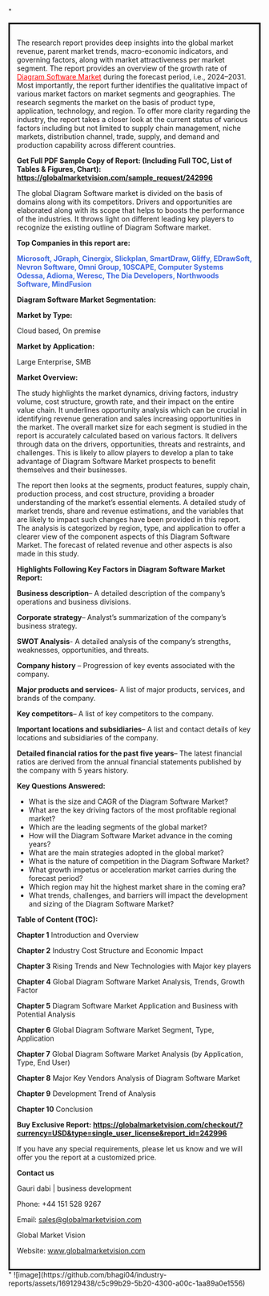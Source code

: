 "<div style='border: 3px solid black; padding: 1em;'>

The research report provides deep insights into the global market revenue, parent market trends, macro-economic indicators, and governing factors, along with market attractiveness per market segment. The report provides an overview of the growth rate of <a style='color: #ff0000;' href='https://globalmarketvision.com/reports/global-diagram-software-market/242996'>Diagram Software Market</a> during the forecast period, i.e., 2024–2031. Most importantly, the report further identifies the qualitative impact of various market factors on market segments and geographies. The research segments the market on the basis of product type, application, technology, and region. To offer more clarity regarding the industry, the report takes a closer look at the current status of various factors including but not limited to supply chain management, niche markets, distribution channel, trade, supply, and demand and production capability across different countries.

<strong>Get Full PDF Sample Copy of Report: (Including Full TOC, List of Tables &amp; Figures, Chart):</strong><strong> <a style='color: #ff0000;' href='https://globalmarketvision.com/sample_request/242996?utm_source=linkedinPulse&utm_medium=Bhagyashree&utm_campaign=Bhagyashree'><strong>https://globalmarketvision.com/sample_request/242996</strong></a></strong>

The global Diagram Software market is divided on the basis of domains along with its competitors. Drivers and opportunities are elaborated along with its scope that helps to boosts the performance of the industries. It throws light on different leading key players to recognize the existing outline of Diagram Software market.

<strong>Top Companies in this report are:</strong>

<strong style='color: #4169e1;'>Microsoft, JGraph, Cinergix, Slickplan, SmartDraw, Gliffy, EDrawSoft, Nevron Software, Omni Group, 10SCAPE, Computer Systems Odessa, Adioma, Weresc, The Dia Developers, Northwoods Software, MindFusion</strong>

<strong>Diagram Software Market Segmentation: </strong>

<strong>Market by Type:</strong>

Cloud based, On premise

<strong>Market by Application:</strong>

Large Enterprise, SMB

<strong>Market Overview:</strong>

The study highlights the market dynamics, driving factors, industry volume, cost structure, growth rate, and their impact on the entire value chain. It underlines opportunity analysis which can be crucial in identifying revenue generation and sales increasing opportunities in the market. The overall market size for each segment is studied in the report is accurately calculated based on various factors. It delivers through data on the drivers, opportunities, threats and restraints, and challenges. This is likely to allow players to develop a plan to take advantage of Diagram Software Market prospects to benefit themselves and their businesses.

The report then looks at the segments, product features, supply chain, production process, and cost structure, providing a broader understanding of the market’s essential elements. A detailed study of market trends, share and revenue estimations, and the variables that are likely to impact such changes have been provided in this report. The analysis is categorized by region, type, and application to offer a clearer view of the component aspects of this Diagram Software Market. The forecast of related revenue and other aspects is also made in this study.

<strong>Highlights Following Key Factors in Diagram Software Market Report:</strong>

<strong>Business description</strong>– A detailed description of the company’s operations and business divisions.

<strong>Corporate strategy</strong>– Analyst’s summarization of the company’s business strategy.

<strong>SWOT Analysis</strong>- A detailed analysis of the company’s strengths, weaknesses, opportunities, and threats.

<strong>Company history</strong> – Progression of key events associated with the company.

<strong>Major products and services</strong>- A list of major products, services, and brands of the company.

<strong>Key competitors</strong>– A list of key competitors to the company.

<strong>Important locations and subsidiaries</strong>– A list and contact details of key locations and subsidiaries of the company.

<strong>Detailed financial ratios for the past five years</strong>– The latest financial ratios are derived from the annual financial statements published by the company with 5 years history.

<strong>Key Questions Answered:</strong>
<ul>
  <li>What is the size and CAGR of the Diagram Software Market?</li>
  <li>What are the key driving factors of the most profitable regional market?</li>
  <li>Which are the leading segments of the global market?</li>
  <li>How will the Diagram Software Market advance in the coming years?</li>
  <li>What are the main strategies adopted in the global market?</li>
  <li>What is the nature of competition in the Diagram Software Market?</li>
  <li>What growth impetus or acceleration market carries during the forecast period?</li>
  <li>Which region may hit the highest market share in the coming era?</li>
  <li>What trends, challenges, and barriers will impact the development and sizing of the Diagram Software Market?</li>
</ul>
<strong>Table of Content (TOC): </strong>

<strong>Chapter 1</strong> Introduction and Overview

<strong>Chapter 2</strong> Industry Cost Structure and Economic Impact

<strong>Chapter 3</strong> Rising Trends and New Technologies with Major key players

<strong>Chapter 4</strong> Global Diagram Software Market Analysis, Trends, Growth Factor

<strong>Chapter 5</strong> Diagram Software Market Application and Business with Potential Analysis

<strong>Chapter 6</strong> Global Diagram Software Market Segment, Type, Application

<strong>Chapter 7</strong> Global Diagram Software Market Analysis (by Application, Type, End User)

<strong>Chapter 8</strong> Major Key Vendors Analysis of Diagram Software Market

<strong>Chapter 9</strong> Development Trend of Analysis

<strong>Chapter 10</strong> Conclusion

<strong>Buy Exclusive Report: <a style='color: #ff0000;' href='https://globalmarketvision.com/checkout/?currency=USD&type=single_user_license&report_id=242996?utm_source=linkedinPulse&utm_medium=Bhagyashree&utm_campaign=Bhagyashree'>https://globalmarketvision.com/checkout/?currency=USD&type=single_user_license&report_id=242996</a></strong>

If you have any special requirements, please let us know and we will offer you the report at a customized price.

<strong>Contact us</strong>

Gauri dabi | business development

Phone: +44 151 528 9267

Email: <a href='mailto:sales@globalmarketvision.com'>sales@globalmarketvision.com</a>

Global Market Vision

Website: <a href='http://www.globalmarketvision.com/'>www.globalmarketvision.com</a>

</div>"
![image](https://github.com/bhagi04/industry-reports/assets/169129438/c5c99b29-5b20-4300-a00c-1aa89a0e1556)
